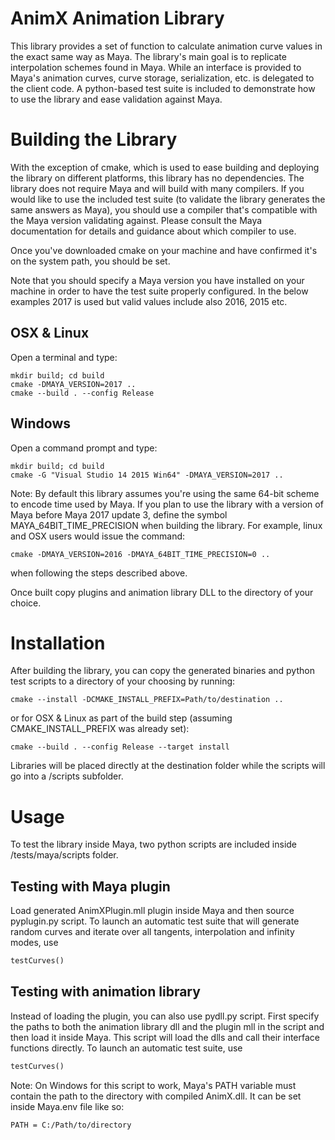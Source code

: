 # AnimX Animation Library

This library provides a set of function to calculate animation curve values in the exact same way as Maya. 
The library's main goal is to replicate interpolation schemes found in Maya. While an interface is provided to Maya's animation curves, curve storage, serialization, etc. is delegated to the client code. A python-based test suite is included to demonstrate how to use the library and ease validation against Maya.

# Building the Library

With the exception of cmake, which is used to ease building and deploying the library on different platforms, this library has no dependencies. The library does not require Maya and will build with many compilers. If you would like to use the included test suite (to validate the library generates the same answers as Maya), you should use a compiler that's compatible with the Maya version validating against. Please consult the Maya documentation for details and guidance about which compiler to use. 

Once you've downloaded cmake on your machine and have confirmed it's on the system path, you should be set. 

Note that you should specify a Maya version you have installed on your machine in order to have the test suite properly configured. In the below examples 2017 is used but valid values include also 2016, 2015 etc.

## OSX & Linux
Open a terminal and type:

```
mkdir build; cd build
cmake -DMAYA_VERSION=2017 ..
cmake --build . --config Release
```

## Windows
Open a command prompt and type:

```
mkdir build; cd build
cmake -G "Visual Studio 14 2015 Win64" -DMAYA_VERSION=2017 ..
```

Note: By default this library assumes you're using the same 64-bit scheme to encode time used by Maya. If you plan to use the library with a version of Maya before Maya 2017 update 3, define the symbol MAYA_64BIT_TIME_PRECISION when building the library. For example, linux and OSX users would issue the command:
```
cmake -DMAYA_VERSION=2016 -DMAYA_64BIT_TIME_PRECISION=0 ..
```
when following the steps described above.

Once built copy plugins and animation library DLL to the directory of your choice.

# Installation

After building the library, you can copy the generated binaries and python test scripts to a directory of your choosing by running:
```
cmake --install -DCMAKE_INSTALL_PREFIX=Path/to/destination ..
```
or for OSX & Linux as part of the build step (assuming CMAKE_INSTALL_PREFIX was already set):
```
cmake --build . --config Release --target install
```

Libraries will be placed directly at the destination folder while the scripts will go into a /scripts subfolder.

# Usage

To test the library inside Maya, two python scripts are included inside /tests/maya/scripts folder.

## Testing with Maya plugin

Load generated AnimXPlugin.mll plugin inside Maya and then source pyplugin.py script.
To launch an automatic test suite that will generate random curves and iterate over all tangents, interpolation and infinity modes, use

```python
testCurves()
```

## Testing with animation library

Instead of loading the plugin, you can also use pydll.py script. First specify the paths to both the animation library dll and the plugin mll in the script and then load it inside Maya. This script will load the dlls and call their interface functions directly.
To launch an automatic test suite, use

```python
testCurves()
```

Note: On Windows for this script to work, Maya's PATH variable must contain the path to the directory with compiled AnimX.dll. It can be set inside Maya.env file like so:
```
PATH = C:/Path/to/directory
```
